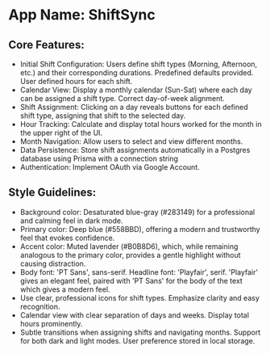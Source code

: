 # **App Name**: ShiftSync

## Core Features:

- Initial Shift Configuration: Users define shift types (Morning, Afternoon, etc.) and their corresponding durations. Predefined defaults provided. User defined hours for each shift.
- Calendar View: Display a monthly calendar (Sun-Sat) where each day can be assigned a shift type. Correct day-of-week alignment.
- Shift Assignment: Clicking on a day reveals buttons for each defined shift type, assigning that shift to the selected day.
- Hour Tracking: Calculate and display total hours worked for the month in the upper right of the UI.
- Month Navigation: Allow users to select and view different months.
- Data Persistence: Store shift assignments automatically in a Postgres database using Prisma with a connection string
- Authentication: Implement OAuth via Google Account.

## Style Guidelines:

- Background color: Desaturated blue-gray (#283149) for a professional and calming feel in dark mode.
- Primary color: Deep blue (#558BBD), offering a modern and trustworthy feel that evokes confidence.
- Accent color: Muted lavender (#B0B8D6), which, while remaining analogous to the primary color, provides a gentle highlight without causing distraction.
- Body font: 'PT Sans', sans-serif. Headline font: 'Playfair', serif. 'Playfair' gives an elegant feel, paired with 'PT Sans' for the body of the text which gives a modern feel.
- Use clear, professional icons for shift types. Emphasize clarity and easy recognition.
- Calendar view with clear separation of days and weeks. Display total hours prominently.
- Subtle transitions when assigning shifts and navigating months. Support for both dark and light modes. User preference stored in local storage.
